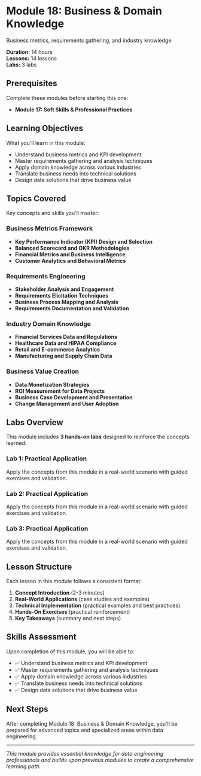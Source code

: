 # Module 18: Business & Domain Knowledge

Business metrics, requirements gathering, and industry knowledge

**Duration:** 14 hours  
**Lessons:** 14 lessons  
**Labs:** 3 labs

## Prerequisites

Complete these modules before starting this one:

- **Module 17: Soft Skills & Professional Practices**

## Learning Objectives

What you'll learn in this module:

- Understand business metrics and KPI development
- Master requirements gathering and analysis techniques
- Apply domain knowledge across various industries
- Translate business needs into technical solutions
- Design data solutions that drive business value

## Topics Covered

Key concepts and skills you'll master:

### Business Metrics Framework
- **Key Performance Indicator (KPI) Design and Selection**
- **Balanced Scorecard and OKR Methodologies**
- **Financial Metrics and Business Intelligence**
- **Customer Analytics and Behavioral Metrics**

### Requirements Engineering
- **Stakeholder Analysis and Engagement**
- **Requirements Elicitation Techniques**
- **Business Process Mapping and Analysis**
- **Requirements Documentation and Validation**

### Industry Domain Knowledge
- **Financial Services Data and Regulations**
- **Healthcare Data and HIPAA Compliance**
- **Retail and E-commerce Analytics**
- **Manufacturing and Supply Chain Data**

### Business Value Creation
- **Data Monetization Strategies**
- **ROI Measurement for Data Projects**
- **Business Case Development and Presentation**
- **Change Management and User Adoption**



## Labs Overview

This module includes **3 hands-on labs** designed to reinforce the concepts learned:

### Lab 1: Practical Application
Apply the concepts from this module in a real-world scenario with guided exercises and validation.

### Lab 2: Practical Application
Apply the concepts from this module in a real-world scenario with guided exercises and validation.

### Lab 3: Practical Application
Apply the concepts from this module in a real-world scenario with guided exercises and validation.



## Lesson Structure

Each lesson in this module follows a consistent format:

1. **Concept Introduction** (2-3 minutes)
2. **Real-World Applications** (case studies and examples)
3. **Technical Implementation** (practical examples and best practices)
4. **Hands-On Exercises** (practical reinforcement)
5. **Key Takeaways** (summary and next steps)

## Skills Assessment

Upon completion of this module, you will be able to:

- ✅ Understand business metrics and KPI development
- ✅ Master requirements gathering and analysis techniques
- ✅ Apply domain knowledge across various industries
- ✅ Translate business needs into technical solutions
- ✅ Design data solutions that drive business value

## Next Steps

After completing Module 18: Business & Domain Knowledge, you'll be prepared for advanced topics and specialized areas within data engineering.

---

*This module provides essential knowledge for data engineering professionals and builds upon previous modules to create a comprehensive learning path.*